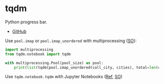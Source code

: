 # tqdm

Python progress bar.

* [GitHub](https://github.com/tqdm/tqdm)


Use `pool.imap` or `pool.imap_unordered` with multiprocessing ([SO](https://stackoverflow.com/a/45276885/125246)):

```python
import multiprocessing
from tqdm.notebook import tqdm

with multiprocessing.Pool(pool_size) as pool:
    print(list(tqdm(pool.imap_unordered(call_city, cities), total=len(cities))))
```

Use `tqdm.notebook.tqdm` with Jupyter Notebooks ([Ref](https://github.com/tqdm/tqdm#ipython-jupyter-integration), [SO](https://stackoverflow.com/a/42218684/125246)) 